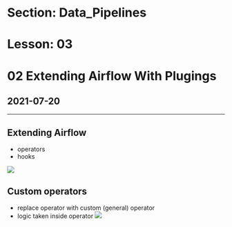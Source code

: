 # Section: Data_Pipelines
# Lesson: 03
# 02 Extending Airflow With Plugings
## 2021-07-20
---

## Extending Airflow
- operators
- hooks

![](https://i.imgur.com/iOPZGv5.png)


## Custom operators
- replace operator with custom (general) operator
- logic taken inside operator
![](https://i.imgur.com/seroT1H.png)
